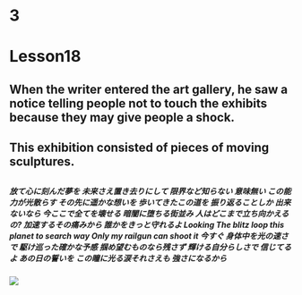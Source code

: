 # 3
# Lesson18
## When the writer entered the art gallery, he saw a notice telling people not to touch the exhibits because they may give people a shock.
## This exhibition consisted of pieces of moving sculptures.
## 
## 
## 
## 
## 
## 
## 
## 
## 
## 
## 
## 
## 
## 
## 
## 
## 
## 
## 
## 
## 
## 
## 
## 
## 
## 
## 
## 
## 
## 
##### 放て心に刻んだ夢を       未来さえ置き去りにして       限界など知らない       意味無い       この能力が光散らす       その先に遥かな想いを       歩いてきたこの道を       振り返ることしか       出来ないなら       今ここで全てを壊せる       暗闇に堕ちる街並み       人はどこまで立ち向かえるの?       加速するその痛みから       誰かをきっと守れるよ       Looking       The blitz loop this planet to search way       Only my railgun can shoot it 今すぐ       身体中を光の速さで       駆け巡った確かな予感       掴め望むものなら残さず       輝ける自分らしさで       信じてるよ       あの日の誓いを       この瞳に光る涙それさえも       強さになるから
##### ![](https://github.com/HeJiaMu/hiamu.NCE.sw/assets/118696799/7dcb95f2-154a-456d-a29c-d2fda6dd0c2c)
